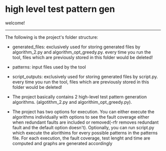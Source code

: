 # high level test pattern gen
welcome! 

---------
The following is the project's folder structure:

* generated_files: exclusively used for storing generated files by algorithm_2.py and algorithm_opt_greedy.py. every time you run the tool, files which are previously stored in this folder would be deleted!
* patterns: input files used by the tool
* script_outputs: exclusively used for storing generated files by script.py. every time you run the tool, files which are previously stored in this folder would be deleted!

* The project basically contains 2 high-level test pattern generation algorithms. (algotithm_2.py and algorithim_opt_greedy.py). 

* The project has two options for execution. You can either execute the algorithms individually with options to see the fault coverage either when redundant faults are included or removed(-rfr removes redundant fault and the default option doesn't). Optionally, you can run script.py which execute the alorithims for every possible patterns in the patterns file. For each execution, the fault coverage, test lenght and time are computed and graphs are generated accordingly
